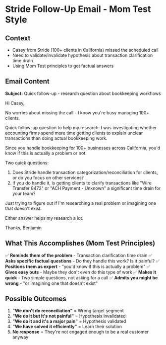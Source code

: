 # Stride Follow-Up Email - Mom Test Style

## Context

- Casey from Stride (100+ clients in California) missed the scheduled call
- Need to validate/invalidate hypothesis about transaction clarification time drain
- Using Mom Test principles to get factual answers

## Email Content

**Subject:** Quick follow-up - research question about bookkeeping workflows

Hi Casey,

No worries about missing the call - I know you're busy managing 100+ clients.

Quick follow-up question to help my research: I was investigating whether accounting firms spend more time getting clients to explain unclear transactions than doing actual bookkeeping work.

Since you handle bookkeeping for 100+ businesses across California, you'd know if this is actually a problem or not.

Two quick questions:

1. Does Stride handle transaction categorization/reconciliation for clients, or do you focus on other services?
2. If you do handle it, is getting clients to clarify transactions like "Wire Transfer 8472" or "ACH Payment - Unknown" a significant time drain for your team?

Just trying to figure out if I'm researching a real problem or imagining one that doesn't exist.

Either answer helps my research a lot.

Thanks,
Benjamin

## What This Accomplishes (Mom Test Principles)

✅ **Reminds them of the problem** - Transaction clarification time drain
✅ **Asks specific factual questions** - Do they handle this work? Is it painful?
✅ **Positions them as expert** - "you'd know if this is actually a problem"
✅ **Gives easy outs** - Maybe they don't even do this type of work
✅ **Makes it quick** - Two simple questions, not asking for a call
✅ **Admits you might be wrong** - "or imagining one that doesn't exist"

## Possible Outcomes

1. **"We don't do reconciliation"** = Wrong target segment
2. **"We do it but it's not painful"** = Hypothesis invalidated
3. **"We do it and it's a major pain"** = Hypothesis validated
4. **"We have solved it efficiently"** = Learn their solution
5. **No response** = They're not engaged enough to be a real customer anyway
